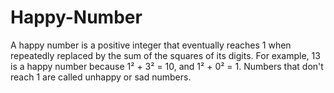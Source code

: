 # Happy-Number
A happy number is a positive integer that eventually reaches 1 when repeatedly replaced by the sum of the squares of its digits. For example, 13 is a happy number because 1² + 3² = 10, and 1² + 0² = 1. Numbers that don't reach 1 are called unhappy or sad numbers.
